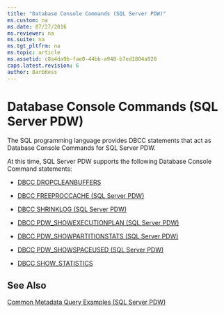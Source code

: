 ```yaml
---
title: "Database Console Commands (SQL Server PDW)"
ms.custom: na
ms.date: 07/27/2016
ms.reviewer: na
ms.suite: na
ms.tgt_pltfrm: na
ms.topic: article
ms.assetid: c8a4da9b-fae0-44bb-a948-b7ed1804a920
caps.latest.revision: 6
author: BarbKess
---
```

# Database Console Commands (SQL Server PDW)
The SQL programming language provides DBCC statements that act as Database Console Commands for SQL Server PDW.  
  
At this time, SQL Server PDW supports the following Database Console Command statements:  
  
- [DBCC DROPCLEANBUFFERS](../../mpp/sqlpdw/dbcc-dropcleanbuffers.md)  
  
- [DBCC FREEPROCCACHE &#40;SQL Server PDW&#41;](../../mpp/sqlpdw/dbcc-freeproccache-sql-server-pdw.md)  
  
- [DBCC SHRINKLOG &#40;SQL Server PDW&#41;](../../mpp/sqlpdw/dbcc-shrinklog-sql-server-pdw.md)  
  
- [DBCC PDW_SHOWEXECUTIONPLAN &#40;SQL Server PDW&#41;](../../mpp/sqlpdw/dbcc-pdw-showexecutionplan-sql-server-pdw.md)  
  
- [DBCC PDW_SHOWPARTITIONSTATS &#40;SQL Server PDW&#41;](../../mpp/sqlpdw/dbcc-pdw-showpartitionstats-sql-server-pdw.md)  
  
- [DBCC PDW_SHOWSPACEUSED &#40;SQL Server PDW&#41;](../../mpp/sqlpdw/dbcc-pdw-showspaceused-sql-server-pdw.md)  
  
- [DBCC SHOW_STATISTICS](../../mpp/sqlpdw/dbcc-show-statistics-pdw.md)  
  
## See Also  
[Common Metadata Query Examples &#40;SQL Server PDW&#41;](../../mpp/sqlpdw/common-metadata-query-examples-sql-server-pdw.md)  
  
